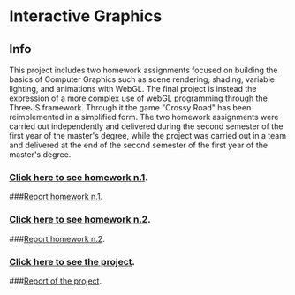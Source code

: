 # Interactive Graphics

## Info
This project includes two homework assignments focused on building the basics of Computer Graphics such as scene rendering, shading, variable lighting, and animations with WebGL. The final project is instead the expression of a more complex use of webGL programming through the ThreeJS framework. Through it the game "Crossy Road" has been reimplemented in a simplified form. The two homework assignments were carried out independently and delivered during the second semester of the first year of the master's degree, while the project was carried out in a team and delivered at the end of the second semester of the first year of the master's degree.

### [Click here to see homework n.1](https://lucpol98.github.io/university_projects/Master/%20Degree/Interactive/%20Graphics/Homework%201/Homework1/Homework1.html).
###[Report homework n.1](https://github.com/LucPol98/university_projects/blob/main/Master%20Degree/Interactive%20Graphics/Homework%201/report_HW1.pdf).

### [Click here to see homework n.2](https://lucpol98.github.io/university_projects/Master/%20Degree/Interactive/%20Graphics/Homework2/Homework2.html).
###[Report homework n.2](https://github.com/LucPol98/university_projects/blob/main/Master%20Degree/Interactive%20Graphics/Homework%202/report_HW2.pdf).

### [Click here to see the project](https://lucpol98.github.io/university_projects/Master/%20Degree/Interactive/%20Graphics/Project/main.html).
###[Report of the project](https://github.com/LucPol98/university_projects/blob/main/Master%20Degree/Interactive%20Graphics/Project/IG_Report_MPPS_team.pdf).